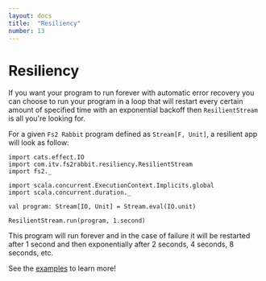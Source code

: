 ```yaml
---
layout: docs
title:  "Resiliency"
number: 13
---
```


# Resiliency

If you want your program to run forever with automatic error recovery you can choose to run your program in a loop that will restart every certain amount of specified time with an exponential backoff then `ResilientStream` is all you're looking for.

For a given `Fs2 Rabbit` program defined as `Stream[F, Unit]`, a resilient app will look as follow:

```tut:book
import cats.effect.IO
import com.itv.fs2rabbit.resiliency.ResilientStream
import fs2._

import scala.concurrent.ExecutionContext.Implicits.global
import scala.concurrent.duration._

val program: Stream[IO, Unit] = Stream.eval(IO.unit)

ResilientStream.run(program, 1.second)
```

This program will run forever and in the case of failure it will be restarted after 1 second and then exponentially after 2 seconds, 4 seconds, 8 seconds, etc.

See the [examples](https://github.com/ITV/fs2-rabbit/tree/master/examples/src/main/scala/com.itv.fs2rabbit/examples) to learn more!

